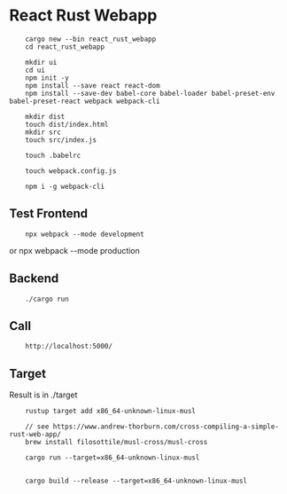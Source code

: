 # React Rust Webapp

        cargo new --bin react_rust_webapp
        cd react_rust_webapp

        mkdir ui
        cd ui
        npm init -y
        npm install --save react react-dom
        npm install --save-dev babel-core babel-loader babel-preset-env babel-preset-react webpack webpack-cli

        mkdir dist
        touch dist/index.html
        mkdir src
        touch src/index.js

        touch .babelrc

        touch webpack.config.js

        npm i -g webpack-cli

## Test Frontend

        npx webpack --mode development

or
        npx webpack --mode production

## Backend
        ./cargo run

## Call

        http://localhost:5000/


## Target

Result is in ./target

        rustup target add x86_64-unknown-linux-musl

        // see https://www.andrew-thorburn.com/cross-compiling-a-simple-rust-web-app/
        brew install filosottile/musl-cross/musl-cross

        cargo run --target=x86_64-unknown-linux-musl


        cargo build --release --target=x86_64-unknown-linux-musl
